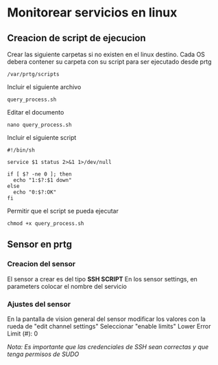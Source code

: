 # Monitorear servicios en linux

## Creacion de script de ejecucion
Crear las siguiente carpetas si no existen en el linux destino. Cada OS debera contener su carpeta con su script para ser ejecutado desde prtg
```
/var/prtg/scripts
```
Incluir el siguiente archivo 
```
query_process.sh
```
Editar el documento
```
nano query_process.sh
```
Incluir el siguiente script
```
#!/bin/sh

service $1 status 2>&1 1>/dev/null

if [ $? -ne 0 ]; then
  echo "1:$?:$1 down"
else
  echo "0:$?:OK"
fi
```
Permitir que el script se pueda ejecutar
```
chmod +x query_process.sh
```

## Sensor en prtg
### Creacion del sensor
El sensor a crear es del tipo **SSH SCRIPT**
En los sensor settings, en parameters colocar el nombre del servicio

### Ajustes del sensor
En la pantalla de vision general del sensor modificar los valores con la rueda de "edit channel settings"
Seleccionar "enable limits"
Lower Error Limit (#): 0

*Nota: Es importante que las credenciales de SSH sean correctas y que tenga permisos de SUDO*
